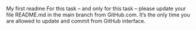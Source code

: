 My first readme
For this task – and only for this task – please update your file README.md in the main branch from GitHub.com. It’s the only time you are allowed to update and commit from GitHub interface.

